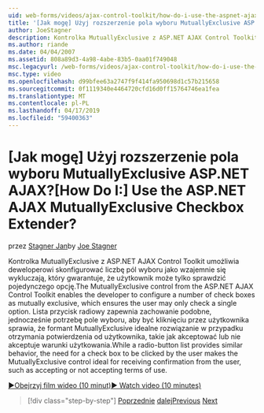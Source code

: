 ```yaml
---
uid: web-forms/videos/ajax-control-toolkit/how-do-i-use-the-aspnet-ajax-mutuallyexclusive-checkbox-extender
title: '[Jak mogę] Użyj rozszerzenie pola wyboru MutuallyExclusive ASP.NET AJAX? | Microsoft Docs'
author: JoeStagner
description: Kontrolka MutuallyExclusive z ASP.NET AJAX Control Toolkit umożliwia dla deweloperów skonfigurować liczbę pól wyboru jako wzajemnie się wykluczających, które e...
ms.author: riande
ms.date: 04/04/2007
ms.assetid: 808a89d3-4a98-4abe-83b5-0aa01f749048
msc.legacyurl: /web-forms/videos/ajax-control-toolkit/how-do-i-use-the-aspnet-ajax-mutuallyexclusive-checkbox-extender
msc.type: video
ms.openlocfilehash: d99bfee63a2747f9f414fa950698d1c57b215658
ms.sourcegitcommit: 0f1119340e4464720cfd16d0ff15764746ea1fea
ms.translationtype: MT
ms.contentlocale: pl-PL
ms.lasthandoff: 04/17/2019
ms.locfileid: "59400363"
---
```

# <a name="how-do-i-use-the-aspnet-ajax-mutuallyexclusive-checkbox-extender"></a><span data-ttu-id="126bf-104">[Jak mogę] Użyj rozszerzenie pola wyboru MutuallyExclusive ASP.NET AJAX?</span><span class="sxs-lookup"><span data-stu-id="126bf-104">[How Do I:] Use the ASP.NET AJAX MutuallyExclusive Checkbox Extender?</span></span>

<span data-ttu-id="126bf-105">przez [Stagner Jan](https://github.com/JoeStagner)</span><span class="sxs-lookup"><span data-stu-id="126bf-105">by [Joe Stagner](https://github.com/JoeStagner)</span></span>

<span data-ttu-id="126bf-106">Kontrolka MutuallyExclusive z ASP.NET AJAX Control Toolkit umożliwia deweloperowi skonfigurować liczbę pól wyboru jako wzajemnie się wykluczają, który gwarantuje, że użytkownik może tylko sprawdzić pojedynczego opcję.</span><span class="sxs-lookup"><span data-stu-id="126bf-106">The MutuallyExclusive control from the ASP.NET AJAX Control Toolkit enables the developer to configure a number of check boxes as mutually exclusive, which ensures the user may only check a single option.</span></span> <span data-ttu-id="126bf-107">Lista przycisk radiowy zapewnia zachowanie podobne, jednocześnie potrzebę pole wyboru, aby być kliknięciu przez użytkownika sprawia, że formant MutuallyExclusive idealne rozwiązanie w przypadku otrzymania potwierdzenia od użytkownika, takie jak akceptować lub nie akceptuje warunki użytkowania.</span><span class="sxs-lookup"><span data-stu-id="126bf-107">While a radio-button list provides similar behavior, the need for a check box to be clicked by the user makes the MutuallyExclusive control ideal for receiving confirmation from the user, such as accepting or not accepting terms of use.</span></span>

[<span data-ttu-id="126bf-108">&#9654;Obejrzyj film wideo (10 minut)</span><span class="sxs-lookup"><span data-stu-id="126bf-108">&#9654; Watch video (10 minutes)</span></span>](https://channel9.msdn.com/Blogs/ASP-NET-Site-Videos/how-do-i-use-the-aspnet-ajax-mutuallyexclusive-checkbox-extender)

> [!div class="step-by-step"]
> <span data-ttu-id="126bf-109">[Poprzednie](how-do-i-use-the-aspnet-ajax-maskededit-controls.md)
> [dalej](how-do-i-use-the-aspnet-ajax-nobot-control.md)</span><span class="sxs-lookup"><span data-stu-id="126bf-109">[Previous](how-do-i-use-the-aspnet-ajax-maskededit-controls.md)
[Next](how-do-i-use-the-aspnet-ajax-nobot-control.md)</span></span>
